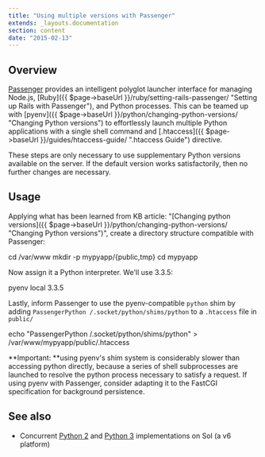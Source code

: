 ```yaml
---
title: "Using multiple versions with Passenger"
extends: _layouts.documentation
section: content
date: "2015-02-13"
---
```


## Overview

[Passenger](https://www.phusionpassenger.com/) provides an intelligent polyglot launcher interface for managing Node.js, [Ruby]({{ $page->baseUrl }}/ruby/setting-rails-passenger/ "Setting up Rails with Passenger"), and Python processes. This can be teamed up with [pyenv]({{ $page->baseUrl }}/python/changing-python-versions/ "Changing Python versions") to effortlessly launch multiple Python applications with a single shell command and [.htaccess]({{ $page->baseUrl }}/guides/htaccess-guide/ ".htaccess Guide") directive.

These steps are only necessary to use supplementary Python versions available on the server. If the default version works satisfactorily, then no further changes are necessary.

## Usage

Applying what has been learned from KB article: "[Changing python versions]({{ $page->baseUrl }}/python/changing-python-versions/ "Changing Python versions")", create a directory structure compatible with Passenger:

cd /var/www
mkdir -p mypyapp/{public,tmp}
cd mypyapp

Now assign it a Python interpreter. We'll use 3.3.5:

pyenv local 3.3.5

Lastly, inform Passenger to use the pyenv-compatible `python` shim by adding `PassengerPython /.socket/python/shims/python` to a `.htaccess` file in `public/`

echo "PassengerPython /.socket/python/shims/python" > /var/www/mypyapp/public/.htaccess

**Important: **using pyenv's shim system is considerably slower than accessing python directly, because a series of shell subprocesses are launched to resolve the python process necessary to satisfy a request. If using pyenv with Passenger, consider adapting it to the FastCGI specification for background persistence.

## See also

- Concurrent [Python 2](http://py2.futz.net/) and [Python 3](http://py3.futz.net/) implementations on Sol (a v6 platform)
